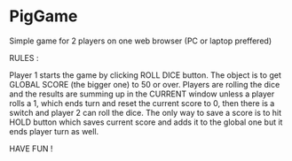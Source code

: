 # PigGame

Simple game for 2 players on one web browser (PC or laptop preffered)

RULES :

Player 1 starts the game by clicking ROLL DICE button. The object is to get GLOBAL SCORE (the bigger one) to 50 or over. Players are rolling the dice and the results are summing up in the CURRENT window unless a player rolls a 1, which ends turn and reset the current score to 0, then there is a switch and player 2 can roll the dice. The only way to save a score is to hit HOLD button which saves current score and adds it to the global one but it ends player turn as well.

HAVE FUN !

